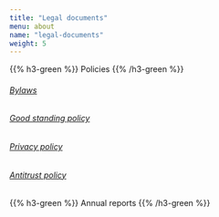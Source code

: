 ```yaml
---
title: "Legal documents"
menu: about
name: "legal-documents"
weight: 5
---
```


{{% h3-green %}}
Policies
{{% /h3-green %}}
###### [Bylaws](/OMSF/bylaws)
###### [Good standing policy](/OMSF/goodstandingpolicy)
###### [Privacy policy](/OMSF/privacypolicy)
###### [Antitrust policy](/OMSF/antitrustpolicy)

{{% h3-green %}}
Annual reports
{{% /h3-green %}}
